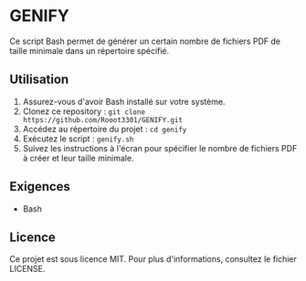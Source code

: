 # GENIFY

Ce script Bash permet de générer un certain nombre de fichiers PDF de taille minimale dans un répertoire spécifié.

## Utilisation

1. Assurez-vous d'avoir Bash installé sur votre système.
2. Clonez ce repository : `git clone https://github.com/Rooot3301/GENIFY.git`
3. Accédez au répertoire du projet : `cd genify`
4. Exécutez le script : `genify.sh`
5. Suivez les instructions à l'écran pour spécifier le nombre de fichiers PDF à créer et leur taille minimale.

## Exigences

- Bash

## Licence

Ce projet est sous licence MIT. Pour plus d'informations, consultez le fichier LICENSE.

